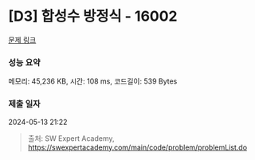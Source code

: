 # [D3] 합성수 방정식 - 16002 

[문제 링크](https://swexpertacademy.com/main/code/problem/problemDetail.do?contestProbId=AYYAGCNKPgIDFARc) 

### 성능 요약

메모리: 45,236 KB, 시간: 108 ms, 코드길이: 539 Bytes

### 제출 일자

2024-05-13 21:22



> 출처: SW Expert Academy, https://swexpertacademy.com/main/code/problem/problemList.do